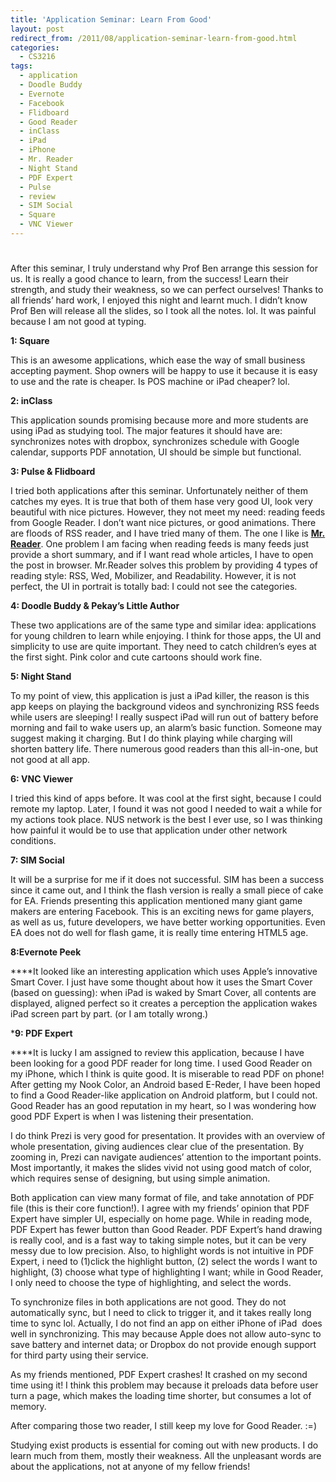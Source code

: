```yaml
---
title: 'Application Seminar: Learn From Good'
layout: post
redirect_from: /2011/08/application-seminar-learn-from-good.html
categories:
  - CS3216
tags:
  - application
  - Doodle Buddy
  - Evernote
  - Facebook
  - Flidboard
  - Good Reader
  - inClass
  - iPad
  - iPhone
  - Mr. Reader
  - Night Stand
  - PDF Expert
  - Pulse
  - review
  - SIM Social
  - Square
  - VNC Viewer
---
```

# 

After this seminar, I truly understand why Prof Ben arrange this session for us. It is really a good chance to learn, from the success! Learn their strength, and study their weakness, so we can perfect ourselves! Thanks to all friends’ hard work, I enjoyed this night and learnt much. I didn’t know Prof Ben will release all the slides, so I took all the notes. lol. It was painful because I am not good at typing.

**1: Square**

This is an awesome applications, which ease the way of small business accepting payment. Shop owners will be happy to use it because it is easy to use and the rate is cheaper. Is POS machine or iPad cheaper? lol.

**2: inClass**

This application sounds promising because more and more students are using iPad as studying tool. The major features it should have are: synchronizes notes with dropbox, synchronizes schedule with Google calendar, supports PDF annotation, UI should be simple but functional.

**3: Pulse & Flidboard**

I tried both applications after this seminar. Unfortunately neither of them catches my eyes. It is true that both of them hase very good UI, look very beautiful with nice pictures. However, they not meet my need: reading feeds from Google Reader. I don’t want nice pictures, or good animations. There are floods of RSS reader, and I have tried many of them. The one I like is **[Mr. Reader][1]**. One problem I am facing when reading feeds is many feeds just provide a short summary, and if I want read whole articles, I have to open the post in browser. Mr.Reader solves this problem by providing 4 types of reading style: RSS, Wed, Mobilizer, and Readability. However, it is not perfect, the UI in portrait is totally bad: I could not see the categories.

 [1]: http://itunes.apple.com/us/app/mr.-reader/id412874834?mt=8

**4: Doodle Buddy & Pekay’s Little Author**

These two applications are of the same type and similar idea: applications for young children to learn while enjoying. I think for those apps, the UI and simplicity to use are quite important. They need to catch children’s eyes at the first sight. Pink color and cute cartoons should work fine.

**5: Night Stand**

To my point of view, this application is just a iPad killer, the reason is this app keeps on playing the background videos and synchronizing RSS feeds while users are sleeping! I really suspect iPad will run out of battery before morning and fail to wake users up, an alarm’s basic function. Someone may suggest making it charging. But I do think playing while charging will shorten battery life. There numerous good readers than this all-in-one, but not good at all app.

**6: VNC Viewer**

I tried this kind of apps before. It was cool at the first sight, because I could remote my laptop. Later, I found it was not good I needed to wait a while for my actions took place. NUS network is the best I ever use, so I was thinking how painful it would be to use that application under other network conditions.

**7: SIM Social**

It will be a surprise for me if it does not successful. SIM has been a success since it came out, and I think the flash version is really a small piece of cake for EA. Friends presenting this application mentioned many giant game makers are entering Facebook. This is an exciting news for game players, as well as us, future developers, we have better working opportunities. Even EA does not do well for flash game, it is really time entering HTML5 age.

**8:Evernote Peek**

****It looked like an interesting application which uses Apple’s innovative Smart Cover. I just have some thought about how it uses the Smart Cover (based on guessing): when iPad is waked by Smart Cover, all contents are displayed, aligned perfect so it creates a perception the application wakes iPad screen part by part. (or I am totally wrong.)

***9: PDF Expert**

****It is lucky I am assigned to review this application, because I have been looking for a good PDF reader for long time. I used Good Reader on my iPhone, which I think is quite good. It is miserable to read PDF on phone! After getting my Nook Color, an Android based E-Reder, I have been hoped to find a Good Reader-like application on Android platform, but I could not. Good Reader has an good reputation in my heart, so I was wondering how good PDF Expert is when I was listening their presentation.

I do think Prezi is very good for presentation. It provides with an overview of whole presentation, giving audiences clear clue of the presentation. By zooming in, Prezi can navigate audiences’ attention to the important points. Most importantly, it makes the slides vivid not using good match of color, which requires sense of designing, but using simple animation.

Both application can view many format of file, and take annotation of PDF file (this is their core function!). I agree with my friends’ opinion that PDF Expert have simpler UI, especially on home page. While in reading mode, PDF Expert has fewer button than Good Reader. PDF Expert’s hand drawing is really cool, and is a fast way to taking simple notes, but it can be very messy due to low precision. Also, to highlight words is not intuitive in PDF Expert, i need to (1)click the highlight button, (2) select the words I want to highlight, (3) choose what type of highlighting I want; while in Good Reader, I only need to choose the type of highlighting, and select the words.

To synchronize files in both applications are not good. They do not automatically sync, but I need to click to trigger it, and it takes really long time to sync lol. Actually, I do not find an app on either iPhone of iPad  does well in synchronizing. This may because Apple does not allow auto-sync to save battery and internet data; or Dropbox do not provide enough support for third party using their service.

As my friends mentioned, PDF Expert crashes! It crashed on my second time using it! I think this problem may because it preloads data before user turn a page, which makes the loading time shorter, but consumes a lot of memory.

After comparing those two reader, I still keep my love for Good Reader. :=)

Studying exist products is essential for coming out with new products. I do learn much from them, mostly their weakness. All the unpleasant words are about the applications, not at anyone of my fellow friends!